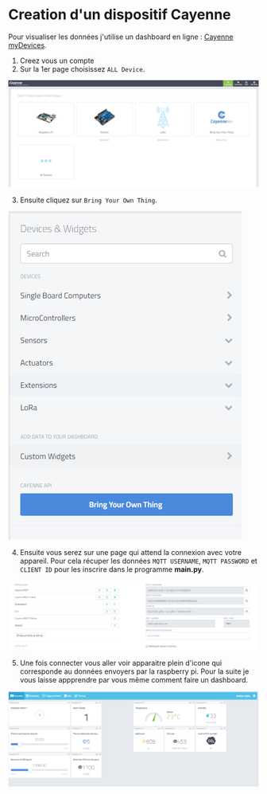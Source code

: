 # Creation d'un dispositif Cayenne

Pour visualiser les données j'utilise un dashboard en ligne : [Cayenne myDevices](https://accounts.mydevices.com/).

1. Creez vous un compte
2. Sur la 1er page choisissez ``ALL Device``.

![cayenne](configuration/cayenne_1.webp)

3. Ensuite cliquez sur ``Bring Your Own Thing``.

![cayenne](configuration/cayenne_2.webp)

4. Ensuite vous serez sur une page qui attend la connexion avec votre appareil. Pour cela récuper les données ``MQTT USERNAME``, ``MQTT PASSWORD`` et ``CLIENT ID`` pour les inscrire dans le programme **main.py**.

![cayenne](configuration/cayenne_3.webp)

5. Une fois connecter vous aller voir apparaitre plein d'icone qui corresponde au données envoyers par la raspberry pi. Pour la suite je vous laisse appprendre par vous même comment faire un dashboard.

![cayenne](configuration/cayenne_4.webp)

